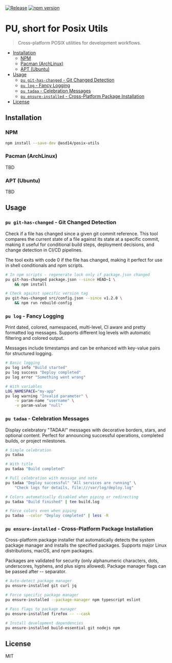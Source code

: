 [![Release](https://github.com/asd-xiv/posix-utils/actions/workflows/release.yml/badge.svg?branch=main)](https://github.com/asd-xiv/posix-utils/actions/workflows/release.yml)
[![npm version](https://img.shields.io/npm/v/@asd14/posix-utils.svg)](https://www.npmjs.com/package/@asd14/posix-utils)

# PU, short for Posix Utils

> Cross-platform POSIX utilities for development workflows.

<!-- vim-markdown-toc GFM -->

- [Installation](#installation)
  - [NPM](#npm)
  - [Pacman (ArchLinux)](#pacman-archlinux)
  - [APT (Ubuntu)](#apt-ubuntu)
- [Usage](#usage)
  - [`pu git-has-changed` - Git Changed Detection](#pu-git-has-changed---git-changed-detection)
  - [`pu log` - Fancy Logging](#pu-log---fancy-logging)
  - [`pu tadaa` - Celebration Messages](#pu-tadaa---celebration-messages)
  - [`pu ensure-installed` - Cross-Platform Package Installation](#pu-ensure-installed---cross-platform-package-installation)
- [License](#license)

<!-- vim-markdown-toc -->

## Installation

### NPM

```sh
npm install --save-dev @asd14/posix-utils
```

### Pacman (ArchLinux)

TBD

### APT (Ubuntu)

TBD

## Usage

### `pu git-has-changed` - Git Changed Detection

Check if a file has changed since a given git commit reference. This tool
compares the current state of a file against its state at a specific commit,
making it useful for conditional build steps, deployment decisions, and change
detection in CI/CD pipelines.

The tool exits with code 0 if the file has changed, making it perfect for use
in shell conditionals and npm scripts.

```sh
# In npm scripts - regenerate lock only if package.json changed
pu git-has-changed package.json --since HEAD~1 \
    && npm install

# Check against specific version tag
pu git-has-changed src/config.json --since v1.2.0 \
    && npm run rebuild-config
```

### `pu log` - Fancy Logging

Print dated, colored, namespaced, multi-level, CI aware and pretty formatted
log messages. Supports different log levels with automatic filtering and
colored output.

Messages include timestamps and can be enhanced with key-value pairs for
structured logging.

```sh
# Basic logging
pu log info "Build started"
pu log success "Deploy completed"
pu log error "Something went wrong"

# With variables
LOG_NAMESPACE="my-app"
pu log warning "Invalid parameter" \
    -v param-name "username" \
    -v param-value "null"
```

### `pu tadaa` - Celebration Messages

Display celebratory "TADAA!" messages with decorative borders, stars, and
optional content. Perfect for announcing successful operations, completed
builds, or project milestones.

```sh
# Simple celebration
pu tadaa

# With title
pu tadaa "Build completed"

# Full celebration with message and note
pu tadaa "Deploy successful" "All services are running" \
    "Check logs for details, file:///var/log/deploy.log"

# Colors automatically disabled when piping or redirecting
pu tadaa "Build finished" | tee build.log

# Force colors even when piping
pu tadaa --color "Deploy completed" | less -R
```

### `pu ensure-installed` - Cross-Platform Package Installation

Cross-platform package installer that automatically detects the system package
manager and installs the specified packages. Supports major Linux
distributions, macOS, and npm packages.

Packages are validated for security (only alphanumeric characters, dots,
underscores, hyphens, and plus signs allowed). Package manager flags can be
passed after -- separator.

```sh
# Auto-detect package manager
pu ensure-installed git curl jq

# Force specific package manager
pu ensure-installed --package-manager npm typescript eslint

# Pass flags to package manager
pu ensure-installed firefox -- --cask

# Install development dependencies
pu ensure-installed build-essential git nodejs npm
```

## License

MIT
